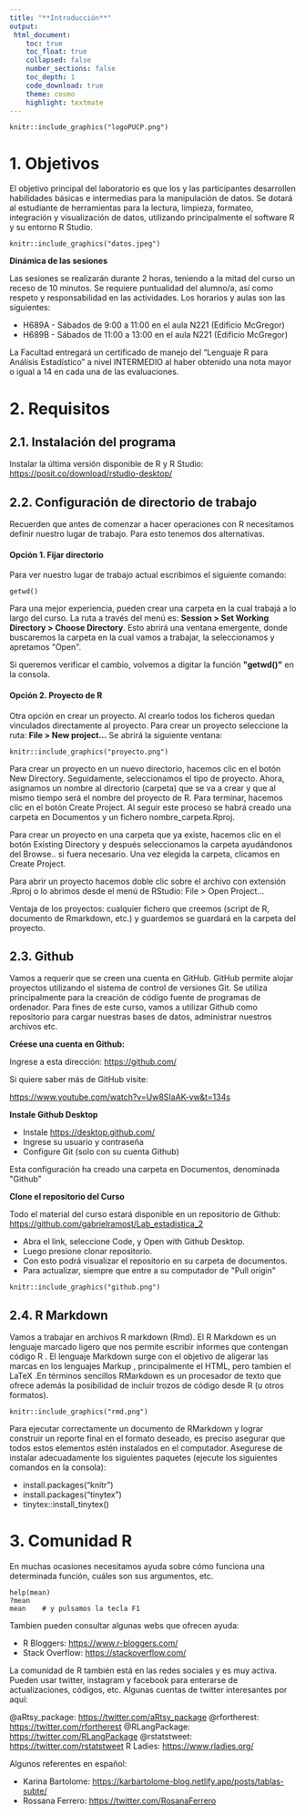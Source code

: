 ```yaml
---
title: "**Introducción**"
output:
 html_document:
    toc: true
    toc_float: true
    collapsed: false
    number_sections: false
    toc_depth: 1
    code_download: true
    theme: cosmo
    highlight: textmate
---
```


```{r,echo=FALSE, out.width="50%",fig.align="center"}
knitr::include_graphics("logoPUCP.png") 
```

# **1. Objetivos**

El objetivo principal del laboratorio es que los y las participantes desarrollen habilidades básicas e intermedias para la manipulación de datos. Se dotará al estudiante de herramientas para la lectura, limpieza, formateo, integración y visualización de datos, utilizando principalmente el software R y su entorno R Studio.

```{r,echo=FALSE, out.width="40%",fig.align="center"}
knitr::include_graphics("datos.jpeg") 
```

**Dinámica de las sesiones**

Las sesiones se realizarán durante 2 horas, teniendo a la mitad del curso un receso de 10 minutos. Se requiere puntualidad del alumno/a, así como respeto y responsabilidad en las actividades. Los horarios y aulas son las siguientes:

- H689A - Sábados de 9:00 a 11:00 en el aula N221 (Edificio McGregor)
- H689B - Sábados de 11:00 a 13:00 en el aula N221 (Edificio McGregor)

La Facultad entregará un certificado de manejo del “Lenguaje R para Análisis Estadístico” a nivel INTERMEDIO al haber obtenido una nota mayor o igual a 14 en cada una de las evaluaciones.


# **2. Requisitos**

## **2.1. Instalación del programa**

Instalar la última versión disponible de R y R Studio: https://posit.co/download/rstudio-desktop/

## **2.2. Configuración de directorio de trabajo**

Recuerden que antes de comenzar a hacer operaciones con R necesitamos definir nuestro lugar de trabajo. Para esto tenemos dos alternativas.

#### **Opción 1. Fijar directorio**

Para ver nuestro lugar de trabajo actual escribimos el siguiente comando:

```{r}
getwd()
```


Para una mejor experiencia, pueden crear una carpeta en la cual trabajá a lo largo del curso. La ruta a través del menú es: **Session > Set Working Directory > Choose Directory**. Esto abrirá una ventana emergente, donde buscaremos la carpeta en la cual vamos a trabajar, la seleccionamos y apretamos "Open".

Si queremos verificar el cambio, volvemos a digitar la función **"getwd()"** en la consola.

#### **Opción 2. Proyecto de R**

Otra opción en crear un proyecto. Al crearlo todos los ficheros quedan vinculados directamente al proyecto. Para crear un proyecto seleccione la ruta: **File > New project...** Se abrirá la siguiente ventana:

```{r,echo=FALSE, out.width="40%",fig.align="center"}
knitr::include_graphics("proyecto.png") 
```


Para crear un proyecto en un nuevo directorio, hacemos clic en el botón New Directory. Seguidamente, seleccionamos el tipo de proyecto. Ahora, asignamos un nombre al directorio (carpeta) que se va a crear y que al mismo tiempo será el nombre del proyecto de R. Para terminar, hacemos clic en el botón Create Project. Al seguir este proceso se habrá creado una carpeta en Documentos y un fichero nombre_carpeta.Rproj.

Para crear un proyecto en una carpeta que ya existe, hacemos clic en el botón Existing Directory y después seleccionamos la carpeta ayudándonos del Browse.. si fuera necesario. Una vez elegida la carpeta, clicamos en Create Project.

Para abrir un proyecto hacemos doble clic sobre el archivo con extensión .Rproj o lo abrimos desde el menú de RStudio: File > Open Project...

Ventaja de los proyectos: cualquier fichero que creemos (script de R, documento de Rmarkdown, etc.) y guardemos se guardará en la carpeta del proyecto.


## **2.3. Github**

Vamos a requerir que se creen una cuenta en GitHub. GitHub permite alojar proyectos utilizando el sistema de control de versiones Git. Se utiliza principalmente para la creación de código fuente de programas de ordenador. Para fines de este curso, vamos a utilizar Github como repositorio para cargar nuestras bases de datos, administrar nuestros archivos etc.

**Créese una cuenta en Github:**

Ingrese a esta dirección: https://github.com/

Si quiere saber más de GitHub visite:

https://www.youtube.com/watch?v=Uw8SIaAK-vw&t=134s

**Instale Github Desktop**

- Instale https://desktop.github.com/
- Ingrese su usuario y contraseña
- Configure Git (solo con su cuenta Github)

Esta configuración ha creado una carpeta en Documentos, denominada "Github"

**Clone el repositorio del Curso**

Todo el material del curso estará disponible en un repositorio de Github: https://github.com/gabrielramost/Lab_estadistica_2
- Abra el link, seleccione Code, y Open with Github Desktop.
- Luego presione clonar repositorio.
- Con esto podrá visualizar el repositorio en su carpeta de documentos. 
- Para actualizar, siempre que entre a su computador de "Pull origin"

```{r,echo=FALSE, out.width="40%",fig.align="center"}
knitr::include_graphics("github.png") 
```


## **2.4. R Markdown**

Vamos a trabajar en archivos R markdown (Rmd). El R Markdown es un lenguaje marcado ligero que nos permite escribir informes que contengan código R . El lenguaje Markdown surge con el objetivo de aligerar las marcas en los lenguajes Markup , principalmente el HTML, pero tambien el LaTeX .En términos sencillos RMarkdown es un procesador de texto que ofrece además la posibilidad de incluir trozos de código desde R (u otros formatos). 


```{r,echo=FALSE, out.width="40%",fig.align="center"}
knitr::include_graphics("rmd.png") 
```

Para ejecutar correctamente un documento de RMarkdown y lograr construir un reporte final en el formato deseado, es preciso asegurar que todos estos elementos estén instalados en el computador. Asegurese de instalar adecuadamente los siguientes paquetes (ejecute los siguientes comandos en la consola):

- install.packages(“knitr”)
- install.packages(“tinytex”) 
- tinytex::install_tinytex()


# **3. Comunidad R**

En muchas ocasiones necesitamos ayuda sobre cómo funciona una determinada función, cuáles son sus argumentos, etc.

```{r}
help(mean)
?mean
mean    # y pulsamos la tecla F1
```

Tambien pueden consultar algunas webs que ofrecen ayuda:

+ R Bloggers: <https://www.r-bloggers.com/>
+ Stack Overflow: <https://stackoverflow.com/>

La comunidad de R también está en las redes sociales y es muy activa. 
Pueden usar twitter, instagram y facebook para enterarse de actualizaciones, códigos, etc. Algunas cuentas de twitter interesantes por aquí:

@aRtsy_package: <https://twitter.com/aRtsy_package>
@rfortherest: <https://twitter.com/rfortherest>
@RLangPackage: <https://twitter.com/RLangPackage>
@rstatstweet: <https://twitter.com/rstatstweet>
R Ladies: <https://www.rladies.org/>

Algunos referentes en español:

- Karina Bartolome: <https://karbartolome-blog.netlify.app/posts/tablas-subte/>
- Rossana Ferrero: <https://twitter.com/RosanaFerrero>



